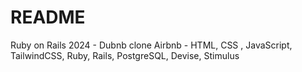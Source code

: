 # README

Ruby on Rails 2024 - Dubnb clone Airbnb - HTML, CSS , JavaScript, TailwindCSS, Ruby, Rails, PostgreSQL, Devise, Stimulus 
